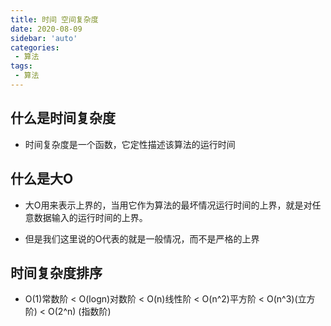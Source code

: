 ```yaml
---
title: 时间 空间复杂度
date: 2020-08-09
sidebar: 'auto'
categories:
 - 算法
tags:
 - 算法
---
```


##  什么是时间复杂度
-   时间复杂度是一个函数，它定性描述该算法的运行时间

##  什么是大O
-   大O用来表示上界的，当用它作为算法的最坏情况运行时间的上界，就是对任意数据输入的运行时间的上界。

-   但是我们这里说的O代表的就是一般情况，而不是严格的上界

##  时间复杂度排序
-   O(1)常数阶 < O(logn)对数阶 < O(n)线性阶 < O(n^2)平方阶 < O(n^3)(立方阶) < O(2^n) (指数阶)